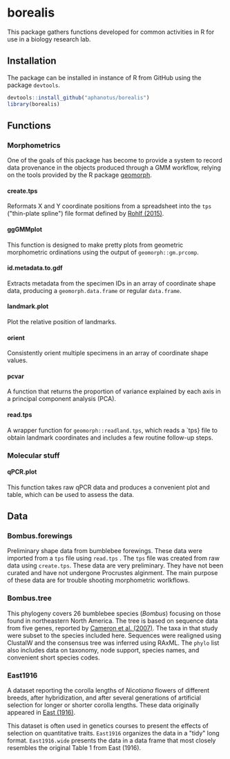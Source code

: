 # borealis

This package gathers functions developed for common activities in R 
for use in a biology research lab. 

## Installation

The package can be installed in instance of R from GitHub using the package `devtools`.

``` r
devtools::install_github("aphanotus/borealis")
library(borealis)
```

## Functions

### Morphometrics

One of the goals of this package has become to provide a system to record data provenance in the objects
produced through a GMM workflow, relying on the tools provided by the R package [geomorph](https://cran.r-project.org/web/packages/geomorph/index.html).

#### create.tps

Reformats X and Y coordinate positions from a spreadsheet into the `tps` ("thin-plate spline") file format defined by [Rohlf (2015)](https://doi.org/10.4404/hystrix-26.1-11264).

#### ggGMMplot

This function is designed to make pretty plots from geometric morphometric ordinations using the output of `geomorph::gm.prcomp`.

#### id.metadata.to.gdf

Extracts metadata from the specimen IDs in an array of coordinate shape data, producing a `geomorph.data.frame` or regular `data.frame`.

#### landmark.plot

Plot the relative position of landmarks.

#### orient

Consistently orient multiple specimens in an array of coordinate shape values.

#### pcvar
 
A function that returns the proportion of variance explained by each axis in a principal component analysis (PCA).

#### read.tps

A wrapper function for `geomorph::readland.tps`, which reads a `tps} file to obtain landmark coordinates and includes a few routine follow-up steps.


### Molecular stuff

#### qPCR.plot

This function takes raw qPCR data and produces a convenient plot and table, which can be used to assess the data.


## Data

### Bombus.forewings

Preliminary shape data from bumblebee forewings. These data were imported from a
`tps` file using `read.tps` . The `tps` file was created from raw data using
`create.tps`. These data are very preliminary. They have not been curated and have not
undergone Procrustes alginment. The main purpose of these data are for trouble shooting
morphometric worlkflows.

### Bombus.tree

This phylogeny covers 26 bumblebee species (*Bombus*) focusing on those found in northeastern North America. The tree is based on sequence data from five genes, reported by [Cameron et al. (2007)](https://doi.org/10.1111/j.1095-8312.2007.00784.x). The taxa in that study were subset to the species included here. Sequences were realigned using ClustalW and the consensus tree was inferred using RAxML. The `phylo` list also includes data on taxonomy, node support, species names, and convenient short species codes.

### East1916

A dataset reporting the corolla lengths of *Nicotiana* flowers of different breeds, after hybridization, and after several generations of artificial selection for longer or shorter corolla lengths. These data originally appeared in [East (1916)](http://www.genetics.org/content/1/2/164/). 

This dataset is often used in genetics courses to present the effects of selection on quantitative traits. `East1916` organizes the data in a "tidy" long format. `East1916.wide` presents the data in a data frame that most closely resembles the original Table 1 from East (1916).






